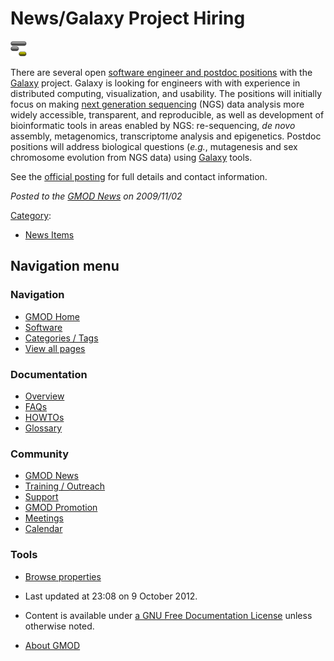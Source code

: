 



<span id="top"></span>




# <span dir="auto">News/Galaxy Project Hiring</span>











<a href="http://bitbucket.org/galaxy/galaxy-central/wiki/job_rc2"
rel="nofollow" title="Galaxy Project Hiring"><img
src="https://raw.githubusercontent.com/GMOD/gmod.github.io/main/mediawiki/images/2/22/GalaxyLogoSmall.png" width="26"
height="25" alt="Galaxy Project Hiring" /></a>



There are several open
<a href="http://bitbucket.org/galaxy/galaxy-central/wiki/job_rc2"
class="external text" rel="nofollow">software engineer and postdoc
positions</a> with the [Galaxy](../Galaxy.1 "Galaxy") project. Galaxy is
looking for engineers with with experience in distributed computing,
visualization, and usability. The positions will initially focus on
making <a href="../Next_generation_sequencing" class="mw-redirect"
title="Next generation sequencing">next generation sequencing</a> (NGS)
data analysis more widely accessible, transparent, and reproducible, as
well as development of bioinformatic tools in areas enabled by NGS:
re-sequencing, *de novo* assembly, metagenomics, transcriptome analysis
and epigenetics. Postdoc positions will address biological questions
(*e.g.*, mutagenesis and sex chromosome evolution from NGS data) using
[Galaxy](../Galaxy.1 "Galaxy") tools.

See the
<a href="http://bitbucket.org/galaxy/galaxy-central/wiki/job_rc2"
class="external text" rel="nofollow">official posting</a> for full
details and contact information.

  



*Posted to the [GMOD News](../GMOD_News "GMOD News") on 2009/11/02*






[Category](../Special%3ACategories "Special%3ACategories"):

- [News Items](../Category%3ANews_Items "Category%3ANews Items")






## Navigation menu







<a href="../Main_Page"
style="background-image: url(../../images/GMOD-cogs.png);"
title="Visit the main page"></a>


### Navigation



- <span id="n-GMOD-Home">[GMOD Home](../Main_Page)</span>
- <span id="n-Software">[Software](../GMOD_Components)</span>
- <span id="n-Categories-.2F-Tags">[Categories /
  Tags](../Categories)</span>
- <span id="n-View-all-pages">[View all
  pages](../Special:AllPages)</span>




### Documentation



- <span id="n-Overview">[Overview](../Overview)</span>
- <span id="n-FAQs">[FAQs](../Category%3AFAQ)</span>
- <span id="n-HOWTOs">[HOWTOs](../Category%3AHOWTO)</span>
- <span id="n-Glossary">[Glossary](../Glossary)</span>




### Community



- <span id="n-GMOD-News">[GMOD News](../GMOD_News)</span>
- <span id="n-Training-.2F-Outreach">[Training /
  Outreach](../Training_and_Outreach)</span>
- <span id="n-Support">[Support](../Support)</span>
- <span id="n-GMOD-Promotion">[GMOD Promotion](../GMOD_Promotion)</span>
- <span id="n-Meetings">[Meetings](../Meetings)</span>
- <span id="n-Calendar">[Calendar](../Calendar)</span>




### Tools

- <span id="t-smwbrowselink"><a href="../Special%3ABrowse/News-2FGalaxy_Project_Hiring"
  rel="smw-browse">Browse properties</a></span>



- <span id="footer-info-lastmod">Last updated at 23:08 on 9 October
  2012.</span>
<!-- - <span id="footer-info-viewcount">6,976 page views.</span> -->
- <span id="footer-info-copyright">Content is available under
  <a href="http://www.gnu.org/licenses/fdl-1.3.html" class="external"
  rel="nofollow">a GNU Free Documentation License</a> unless otherwise
  noted.</span>

<!-- -->

- <span id="footer-places-about">[About
  GMOD](../GMOD%3AAbout "GMOD%3AAbout")</span>

<!-- -->




